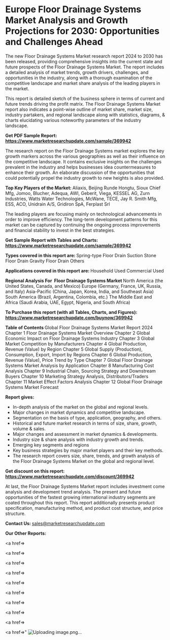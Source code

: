 # Europe Floor Drainage Systems Market Analysis and Growth Projections for 2030: Opportunities and Challenges Ahead

The new Floor Drainage Systems Market research report 2024 to 2030 has been released, providing comprehensive insights into the current state and future prospects of the Floor Drainage Systems Market. The report includes a detailed analysis of market trends, growth drivers, challenges, and opportunities in the industry, along with a thorough examination of the competitive landscape and market share analysis of the leading players in the market.

This report is detailed sketch of the business sphere in terms of current and future trends driving the profit matrix. The Floor Drainage Systems Market report also indicates a point-wise outline of market share, market size, industry partakers, and regional landscape along with statistics, diagrams, &amp; charts elucidating various noteworthy parameters of the industry landscape.

<strong><b>Get PDF Sample Report: <a href=https://www.marketresearchupdate.com/sample/369942>https://www.marketresearchupdate.com/sample/369942</a></b></strong>

The research report on the Floor Drainage Systems market explores the key growth markers across the various geographies as well as their influence on the competitive landscape. It contains exclusive insights on the challenges prevalent in the industry and helps businesses idea countermeasures to enhance their growth. An elaborate discussion of the opportunities that could potentially propel the industry growth to new heights is also provided.

<strong><b>Top Key Players of the Market:
</b></strong>Aliaxis, Beijing Runde Hongtu, Sioux Chief Mfg, Jomoo, Blucher, Adequa, AWI, Geberit, Viega, KESSEL AG, Zurn Industries, Watts Water Technologies, McWane, TECE, Jay R. Smith Mfg, ESS, ACO, Unidrain A/S, Gridiron SpA, Ferplast Srl<strong><b>
</b></strong>

The leading players are focusing mainly on technological advancements in order to improve efficiency. The long-term development patterns for this market can be captured by continuing the ongoing process improvements and financial stability to invest in the best strategies.

<strong><b>Get Sample Report with Tables and Charts: <a href=https://www.marketresearchupdate.com/sample/369942>https://www.marketresearchupdate.com/sample/369942</a></b></strong>

<strong><b>Types covered in this report are:
</b></strong>Spring-type Floor Drain
Suction Stone Floor Drain
Gravity Floor Drain
Others<strong><b>
</b></strong>

<strong><b>Applications covered in this report are:
</b></strong>Household Used
Commercial Used<strong><b>
</b></strong>

<strong><b>Regional Analysis For  Floor Drainage Systems Market</b></strong><strong><b>
</b></strong>North America (the United States, Canada, and Mexico)
Europe (Germany, France, UK, Russia, and Italy)
Asia-Pacific (China, Japan, Korea, India, and Southeast Asia)
South America (Brazil, Argentina, Colombia, etc.)
The Middle East and Africa (Saudi Arabia, UAE, Egypt, Nigeria, and South Africa)

<strong><b>To Purchase this report (with all Tables, Charts, and Figures): <a href=https://www.marketresearchupdate.com/buynow/369942>https://www.marketresearchupdate.com/buynow/369942</a></b></strong>

<strong><b>Table of Contents</b></strong><strong><b>
</b></strong>Global Floor Drainage Systems Market Report 2024
Chapter 1 Floor Drainage Systems Market Overview
Chapter 2 Global Economic Impact on Floor Drainage Systems Industry
Chapter 3 Global Market Competition by Manufacturers
Chapter 4 Global Production, Revenue (Value) by Region
Chapter 5 Global Supply (Production), Consumption, Export, Import by Regions
Chapter 6 Global Production, Revenue (Value), Price Trend by Type
Chapter 7 Global Floor Drainage Systems Market Analysis by Application
Chapter 8 Manufacturing Cost Analysis
Chapter 9 Industrial Chain, Sourcing Strategy and Downstream Buyers
Chapter 10 Marketing Strategy Analysis, Distributors/Traders
Chapter 11 Market Effect Factors Analysis
Chapter 12 Global Floor Drainage Systems Market Forecast

<strong><b>Report gives:</b></strong>

- In-depth analysis of the market on the global and regional levels.
- Major changes in market dynamics and competitive landscape.
- Segmentation on the basis of type, application, geography, and others.
- Historical and future market research in terms of size, share, growth, volume &amp; sales.
- Major changes and assessment in market dynamics &amp; developments.
- Industry size &amp; share analysis with industry growth and trends.
- Emerging key segments and regions
- Key business strategies by major market players and their key methods.
- The research report covers size, share, trends, and growth analysis of the Floor Drainage Systems Market on the global and regional level.

<strong><b>Get discount on this report: <a href=https://www.marketresearchupdate.com/discount/369942>https://www.marketresearchupdate.com/discount/369942</a></b></strong>

At last, the Floor Drainage Systems Market report includes investment come analysis and development trend analysis. The present and future opportunities of the fastest growing international industry segments are coated throughout this report. This report additionally presents product specification, manufacturing method, and product cost structure, and price structure.

<strong><b>Contact Us:
</b></strong>sales@marketresearchupdate.com

<strong>Our Other Reports:</strong>

<a href=></a>

<a href=></a>

<a href=></a>

<a href=></a>

<a href=></a>

<a href=></a>

<a href=></a>

<a href=></a>

<a href=></a>

<a href=></a>"
![Uploading image.png…]()
